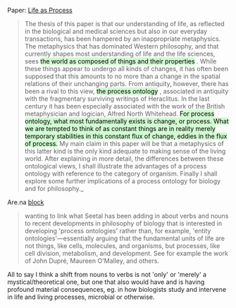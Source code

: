 Paper: [Life as Process](https://www.pdcnet.org/eps/content/eps_2020_0057_0002_0096_0113#:%7E:text=For%20process%20ontology%2C%20what%20most,in%20the%20flux%20of%20process)
> The thesis of this paper is that our understanding of life, as reflected in the biological and medical sciences but also in our everyday transactions, has been hampered by an inappropriate metaphysics. The metaphysics that has dominated Western philosophy, and that currently shapes most understanding of life and the life sciences, sees <mark style="background: #BBFABBA6;">the world as composed of things and their properties</mark> . While these things appear to undergo all kinds of changes, it has often been supposed that this amounts to no more than a change in the spatial relations of their unchanging parts. From antiquity, however, there has been a rival to this view, <mark style="background: #BBFABBA6;">the process ontology</mark> , associated in antiquity with the fragmentary surviving writings of Heraclitus. In the last century it has been especially associated with the work of the British metaphysician and logician, Alfred North Whitehead. <mark style="background: #BBFABBA6;">For process ontology, what most fundamentally exists is change, or process. What we are tempted to think of as constant things are in reality merely temporary stabilities in this constant flux of change, eddies in the flux of process.</mark> My main claim in this paper will be that a metaphysics of this latter kind is the only kind adequate to making sense of the living world. After explaining in more detail, the differences between these ontological views, I shall illustrate the advantages of a process ontology with reference to the category of organism. Finally I shall explore some further implications of a process ontology for biology and for philosophy._


Are.na [block](https://www.are.na/block/16062126) 
>wanting to link what Seetal has been adding in about verbs and nouns to recent developments in philosophy of biology that is interested in developing 'process ontologies' rather than, for example, 'entity ontologies'—essentially arguing that the fundamental units of life are not things, like cells, molecules, and organisms, but processes, like cell division, metabolism, and development. See for example the work of John Dupré, Maureen O'Malley, and others.

All to say I think a shift from nouns to verbs is not 'only' or 'merely' a mystical/theoretical one, but one that also would have and is having profound material consequences, eg. in how biologists study and intervene in life and living processes, microbial or otherwise.